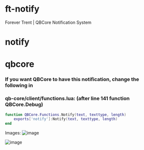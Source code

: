 # ft-notify
Forever Trent | QBCore Notification System

# notify
# qbcore

### If you want QBCore to have this notification, change the following in
### qb-core/client/functions.lua: (after line 141 function QBCore.Debug)

```lua
function QBCore.Functions.Notify(text, texttype, length)
    exports['notify']:Notify(text, texttype, length)
end
```

Images: 
![image](https://cdn.discordapp.com/attachments/997008380642205746/1028544957956489236/unknown.png)

![image](https://cdn.discordapp.com/attachments/997008380642205746/1028545700281196554/unknown.png)
